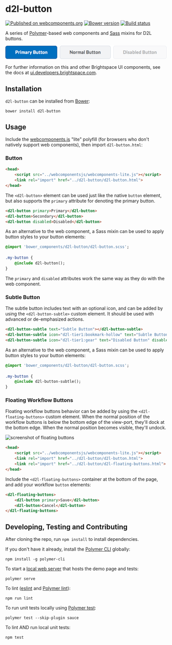 # d2l-button
[![Published on webcomponents.org](https://img.shields.io/badge/webcomponents.org-published-blue.svg)](https://www.webcomponents.org/element/BrightspaceUI/button)
[![Bower version][bower-image]][bower-url]
[![Build status][ci-image]][ci-url]

A series of [Polymer](https://www.polymer-project.org/1.0/)-based web components and [Sass](http://sass-lang.com/) mixins for D2L buttons.

![screenshot of button component](/screenshots/screenshot.png?raw=true)

For further information on this and other Brightspace UI components, see the docs at [ui.developers.brightspace.com](http://ui.developers.brightspace.com/).

## Installation

`d2l-button` can be installed from [Bower][bower-url]:
```shell
bower install d2l-button
```

## Usage

Include the [webcomponents.js](http://webcomponents.org/polyfills/) "lite" polyfill (for browsers who don't natively support web components), then import `d2l-button.html`:

### Button

```html
<head>
	<script src="../webcomponentsjs/webcomponents-lite.js"></script>
	<link rel="import" href="../d2l-button/d2l-button.html">
</head>
```

The `<d2l-button>` element can be used just like the native `button` element, but also supports the `primary` attribute for denoting the primary button.

<!---
```
<custom-element-demo>
  <template>
    <script src="../webcomponentsjs/webcomponents-lite.js"></script>
    <link rel="import" href="../d2l-typography/d2l-typography.html">
    <link rel="import" href="d2l-button.html">
    <custom-style include="d2l-typography">
      <style is="custom-style" include="d2l-typography"></style>
    </custom-style>
    <style>
      html {
        font-size: 20px;
        font-family: 'Lato', 'Lucida Sans Unicode', 'Lucida Grande', sans-serif;
      }
    </style>
    <next-code-block></next-code-block>
  </template>
</custom-element-demo>
```
-->
```html
<d2l-button primary>Primary</d2l-button>
<d2l-button>Secondary</d2l-button>
<d2l-button disabled>Disabled</d2l-button>
```

As an alternative to the web component, a Sass mixin can be used to apply button styles to your button elements:

```sass
@import 'bower_components/d2l-button/d2l-button.scss';

.my-button {
	@include d2l-button();
}
```

The `primary` and `disabled` attributes work the same way as they do with the web component.

### Subtle Button

The subtle button includes text with an optional icon, and can be added by using the `<d2l-button-subtle>` custom element. It should be used with advanced or de-emphasized actions.

<!---
```
<custom-element-demo>
  <template>
    <script src="../webcomponentsjs/webcomponents-lite.js"></script>
    <link rel="import" href="../d2l-typography/d2l-typography.html">
    <link rel="import" href="d2l-button-subtle.html">
    <custom-style include="d2l-typography">
      <style is="custom-style" include="d2l-typography"></style>
    </custom-style>
    <style>
      html {
        font-size: 20px;
        font-family: 'Lato', 'Lucida Sans Unicode', 'Lucida Grande', sans-serif;
      }
    </style>
    <next-code-block></next-code-block>
  </template>
</custom-element-demo>
```
-->
```html
<d2l-button-subtle text="Subtle Button"></d2l-button-subtle>
<d2l-button-subtle icon="d2l-tier1:bookmark-hollow" text="Subtle Button with Icon"></d2l-button-subtle>
<d2l-button-subtle icon="d2l-tier1:gear" text="Disabled Button" disabled></d2l-button-subtle>
```

As an alternative to the web component, a Sass mixin can be used to apply button styles to your button elements:

```sass
@import 'bower_components/d2l-button/d2l-button.scss';

.my-button {
	@include d2l-button-subtle();
}
```

### Floating Workflow Buttons

Floating workflow buttons behavior can be added by using the `<d2l-floating-buttons>` custom element.  When the normal position of the workflow buttons is below the bottom edge of the view-port, they'll dock at the bottom edge.  When the normal position becomes visible, they'll undock.

![screenshot of floating buttons](/screenshots/floating-buttons.gif?raw=true)

```html
<head>
	<script src="../webcomponentsjs/webcomponents-lite.js"></script>
	<link rel="import" href="../d2l-button/d2l-button.html">
	<link rel="import" href="../d2l-button/d2l-floating-buttons.html">
</head>
```

Include the `<d2l-floating-buttons>` container at the bottom of the page, and add your workflow `button` elements:

```html
<d2l-floating-buttons>
	<d2l-button primary>Save</d2l-button>
	<d2l-button>Cancel</d2l-button>
</d2l-floating-buttons>
```

## Developing, Testing and Contributing

After cloning the repo, run `npm install` to install dependencies.

If you don't have it already, install the [Polymer CLI](https://www.polymer-project.org/2.0/docs/tools/polymer-cli) globally:

```shell
npm install -g polymer-cli
```

To start a [local web server](https://www.polymer-project.org/2.0/docs/tools/polymer-cli-commands#serve) that hosts the demo page and tests:

```shell
polymer serve
```

To lint ([eslint](http://eslint.org/) and [Polymer lint](https://www.polymer-project.org/2.0/docs/tools/polymer-cli-commands#lint)):

```shell
npm run lint
```

To run unit tests locally using [Polymer test](https://www.polymer-project.org/2.0/docs/tools/polymer-cli-commands#tests):

```shell
polymer test --skip-plugin sauce
```

To lint AND run local unit tests:

```shell
npm test
```

[bower-url]: http://bower.io/search/?q=d2l-button
[bower-image]: https://badge.fury.io/bo/d2l-button.svg
[ci-url]: https://travis-ci.org/BrightspaceUI/button
[ci-image]: https://travis-ci.org/BrightspaceUI/button.svg?branch=master

